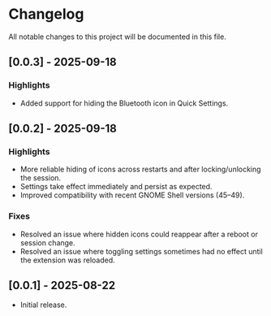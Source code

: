 # Changelog

All notable changes to this project will be documented in this file.

## [0.0.3] - 2025-09-18

### Highlights
- Added support for hiding the Bluetooth icon in Quick Settings.

## [0.0.2] - 2025-09-18

### Highlights
- More reliable hiding of icons across restarts and after locking/unlocking the session.
- Settings take effect immediately and persist as expected.
- Improved compatibility with recent GNOME Shell versions (45–49).

### Fixes
- Resolved an issue where hidden icons could reappear after a reboot or session change.
- Resolved an issue where toggling settings sometimes had no effect until the extension was reloaded.

## [0.0.1] - 2025-08-22
- Initial release.
